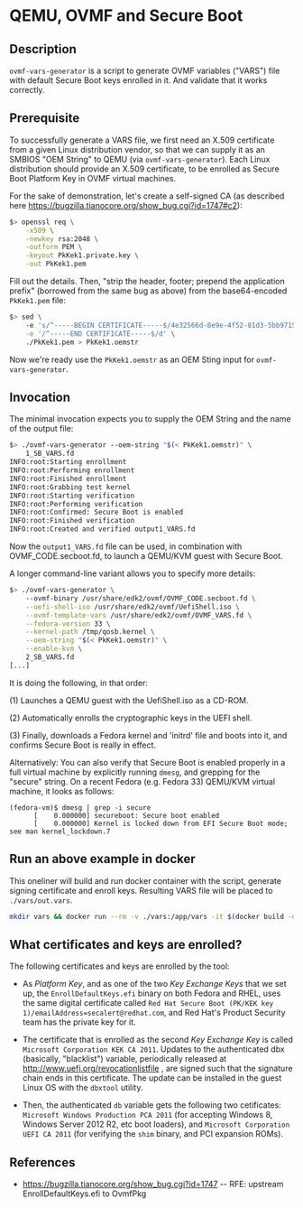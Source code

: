 # QEMU, OVMF and Secure Boot

## Description

`ovmf-vars-generator` is a script to generate OVMF variables ("VARS")
file with default Secure Boot keys enrolled in it.  And validate that it
works correctly.

## Prerequisite

To successfully generate a VARS file, we first need an X.509 certificate
from a given Linux distribution vendor, so that we can supply it as an
SMBIOS "OEM String" to QEMU (via `ovmf-vars-generator`).  Each Linux
distribution should provide an X.509 certificate, to be enrolled as
Secure Boot Platform Key in OVMF virtual machines.

For the sake of demonstration, let's create a self-signed CA (as
described here https://bugzilla.tianocore.org/show_bug.cgi?id=1747#c2):

```sh
$> openssl req \
    -x509 \
    -newkey rsa:2048 \
    -outform PEM \
    -keyout PkKek1.private.key \
    -out PkKek1.pem
```

Fill out the details.  Then, "strip the header, footer; prepend the
application prefix" (borrowed from the same bug as above) from the
base64-encoded `PkKek1.pem` file:

```sh
$> sed \
    -e 's/^-----BEGIN CERTIFICATE-----$/4e32566d-8e9e-4f52-81d3-5bb9715f9727:/' \
    -e '/^-----END CERTIFICATE-----$/d' \
    ./PkKek1.pem > PkKek1.oemstr
```

Now we're ready use the `PkKek1.oemstr` as an OEM Sting input for
`ovmf-vars-generator`.


## Invocation

The minimal invocation expects you to supply the OEM String and the name
of the output file:

```sh
$> ./ovmf-vars-generator --oem-string "$(< PkKek1.oemstr)" \
    1_SB_VARS.fd
INFO:root:Starting enrollment
INFO:root:Performing enrollment
INFO:root:Finished enrollment
INFO:root:Grabbing test kernel
INFO:root:Starting verification
INFO:root:Performing verification
INFO:root:Confirmed: Secure Boot is enabled
INFO:root:Finished verification
INFO:root:Created and verified output1_VARS.fd
```

Now the `output1_VARS.fd` file can be used, in combination with
OVMF_CODE.secboot.fd, to launch a QEMU/KVM guest with Secure Boot.

A longer command-line variant allows you to specify more details:

```sh
$> ./ovmf-vars-generator \
    --ovmf-binary /usr/share/edk2/ovmf/OVMF_CODE.secboot.fd \
    --uefi-shell-iso /usr/share/edk2/ovmf/UefiShell.iso \
    --ovmf-template-vars /usr/share/edk2/ovmf/OVMF_VARS.fd \
    --fedora-version 33 \
    --kernel-path /tmp/qosb.kernel \
    --oem-string "$(< PkKek1.oemstr)" \
    --enable-kvm \
    2_SB_VARS.fd
[...]
```

It is doing the following, in that order:

(1) Launches a QEMU guest with the UefiShell.iso as a CD-ROM.

(2) Automatically enrolls the cryptographic keys in the UEFI shell.

(3) Finally, downloads a Fedora kernel and 'initrd' file and boots into
    it, and confirms Secure Boot is really in effect.


Alternatively: You can also verify that Secure Boot is enabled properly
in a full virtual machine by explicitly running `dmesg`, and grepping
for the "secure" string.  On a recent Fedora (e.g. Fedora 33) QEMU/KVM
virtual machine, it looks as follows:

```
(fedora-vm)$ dmesg | grep -i secure
      [    0.000000] secureboot: Secure boot enabled
      [    0.000000] Kernel is locked down from EFI Secure Boot mode; see man kernel_lockdown.7
```


## Run an above example in docker

This oneliner will build and run docker container with the script, generate signing certificate and enroll keys. 
Resulting VARS file will be placed to `./vars/out.vars`.

```sh
mkdir vars && docker run --rm -v ./vars:/app/vars -it $(docker build -q .) ovmf-vars-generator --kernel-path=vmlinuz --print-output vars/out.vars
```


## What certificates and keys are enrolled?

The following certificates and keys are enrolled by the tool:

  - As *Platform Key*, and as one of the two *Key Exchange Keys* that we
    set up, the `EnrollDefaultKeys.efi` binary on both Fedora and RHEL,
    uses the same digital certificate called `Red Hat Secure Boot
    (PK/KEK key 1)/emailAddress=secalert@redhat.com`, and Red Hat's
    Product Security team has the private key for it.

  - The certificate that is enrolled as the second *Key Exchange Key* is
    called `Microsoft Corporation KEK CA 2011`. Updates to the
    authenticated dbx (basically, "blacklist") variable, periodically
    released at http://www.uefi.org/revocationlistfile , are signed such
    that the signature chain ends in this certificate. The update can be
    installed in the guest Linux OS with the `dbxtool` utility.

  - Then, the authenticated `db` variable gets the following two
    cetificates: `Microsoft Windows Production PCA 2011` (for accepting
    Windows 8, Windows Server 2012 R2, etc boot loaders), and `Microsoft
    Corporation UEFI CA 2011` (for verifying the `shim` binary, and PCI
    expansion ROMs).


## References

- https://bugzilla.tianocore.org/show_bug.cgi?id=1747 -- RFE: upstream
  EnrollDefaultKeys.efi to OvmfPkg
